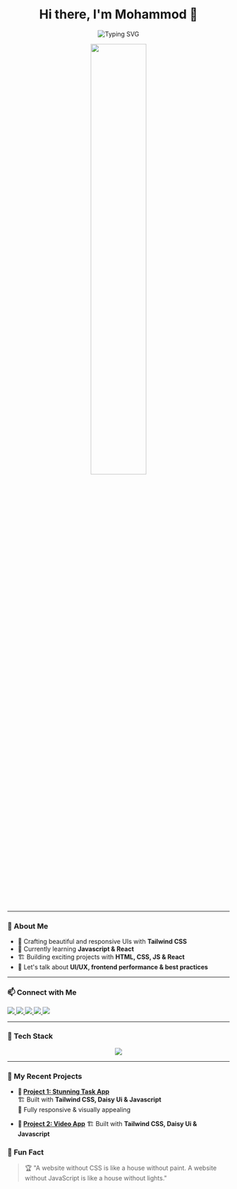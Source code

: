 <h1 align="center">Hi there, I'm Mohammod 👋</h1>

<p align="center">
  <img src="https://readme-typing-svg.demolab.com?font=Operator+MonoLig&size=22&pause=1000&color=F75C7E&width=435&lines=Frontend+Developer;React+and+Tailwind+Enthusiast;Passionate+about+Building+Beautiful+UI;Transforming+Ideas+into+Reality🚀" alt="Typing SVG" />
</p>

<p align="center">
  <img src="https://media.giphy.com/media/qgQUggAC3Pfv687qPC/giphy.gif" width="50%" />
</p>

---

### 🌟 About Me  
- 🎨 Crafting beautiful and responsive UIs with **Tailwind CSS**  
- 🌱 Currently learning **Javascript & React**  
- 🏗️ Building exciting projects with **HTML, CSS, JS & React**  
- 💬 Let's talk about **UI/UX, frontend performance & best practices**  
---

### 📫 Connect with Me  
<p align="left">
  <a href="https://www.linkedin.com/in/yourprofile" target="_blank">
    <img src="https://img.shields.io/badge/-LinkedIn-0077B5?style=flat-square&logo=Linkedin&logoColor=white">
  </a>
  <a href="https://yourportfolio.com" target="_blank">
    <img src="https://img.shields.io/badge/Portfolio-%23000000.svg?style=flat-square&logo=firefox&logoColor=white">
  </a>
  <a href="https://twitter.com/yourhandle" target="_blank">
    <img src="https://img.shields.io/badge/-Twitter-1DA1F2?style=flat-square&logo=Twitter&logoColor=white">
  </a>
  <a href="https://www.facebook.com/yourusername" target="_blank">
    <img src="https://img.shields.io/badge/Facebook-1877F2?style=flat-square&logo=facebook&logoColor=white">
  </a>
  <a href="https://wa.me/yourwhatsappphonenumber" target="_blank">
    <img src="https://img.shields.io/badge/WhatsApp-25D366?style=flat-square&logo=whatsapp&logoColor=white">
  </a>
</p>

---

### 🚀 Tech Stack  
<p align="center">
  <img src="https://skillicons.dev/icons?i=html,css,tailwind,js,react" />
</p>

---


### 🚀 My Recent Projects  
- **📌 [Project 1: Stunning Task App](https://mohammad7558.github.io/assignment-5/)**  
  🏗 Built with **Tailwind CSS, Daisy Ui & Javascript**  
  🎨 Fully responsive & visually appealing
  
- **📌 [Project 2: Video App](https://mohammad7558.github.io/PH-TUBE/)**
  🏗 Built with **Tailwind CSS, Daisy Ui & Javascript**  

### 🌱 Fun Fact  
> 🏆 "A website without CSS is like a house without paint. A website without JavaScript is like a house without lights."  
